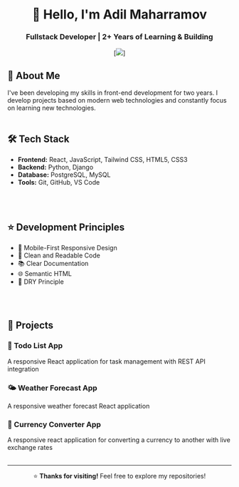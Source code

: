 <div align="center">

# 👋 Hello, I'm Adil Maharramov

### Fullstack Developer | 2+ Years of Learning & Building

[![](https://skillicons.dev/icons?i=react,ts,js,py&theme=dark)]
<br>

</div>

## 📖 About Me

I've been developing my skills in front-end development for two years. I develop projects based on modern web technologies and constantly focus on learning new technologies.
<br>
<br>

## 🛠️ Tech Stack

- **Frontend:** React, JavaScript, Tailwind CSS, HTML5, CSS3
- **Backend:** Python, Django
- **Database:** PostgreSQL, MySQL
- **Tools:** Git, GitHub, VS Code
<br>
<br>

## ⭐ Development Principles

- 📱 Mobile-First Responsive Design
- 🧹 Clean and Readable Code
- 📚 Clear Documentation
- 🌐 Semantic HTML
- 🔄 DRY Principle
<br>
<br>

## 💼 Projects

### 📝 Todo List App
A responsive React application for task management with REST API integration

### 🌤️ Weather Forecast App  
A responsive weather forecast React application

### 💱 Currency Converter App  
A responsive react application for converting a currency to another with live exchange rates
<br>
<br>

---

<div align="center">

⭐ **Thanks for visiting!** Feel free to explore my repositories!

</div>
